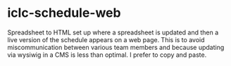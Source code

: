 # iclc-schedule-web

Spreadsheet to HTML set up where a spreadsheet is updated and then a live version of the schedule appears on a web page. This is to avoid miscommunication between various team members and because updating via wysiwig in a CMS is less than optimal. I prefer to copy and paste.
